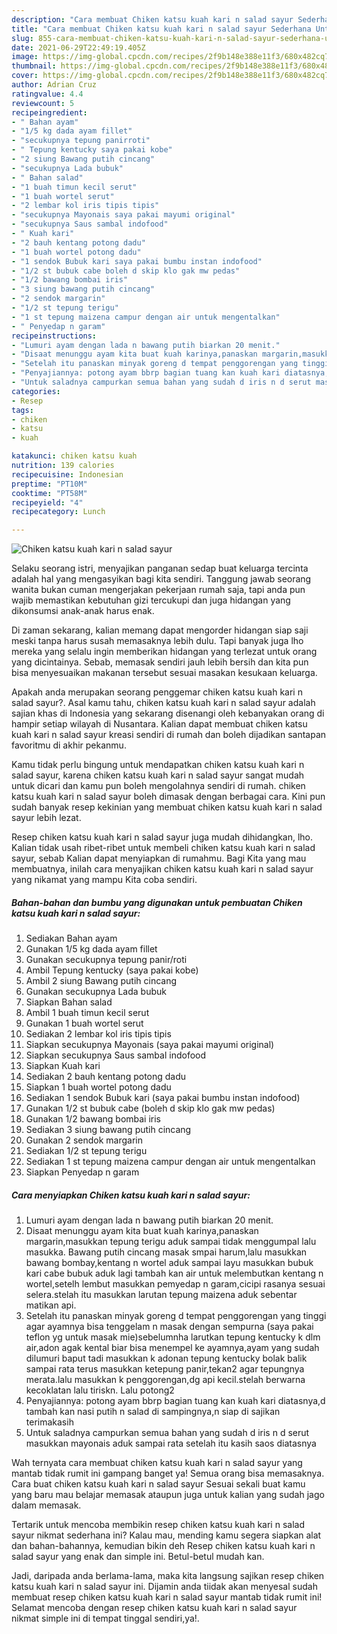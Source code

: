 ```yaml
---
description: "Cara membuat Chiken katsu kuah kari n salad sayur Sederhana Untuk Jualan"
title: "Cara membuat Chiken katsu kuah kari n salad sayur Sederhana Untuk Jualan"
slug: 855-cara-membuat-chiken-katsu-kuah-kari-n-salad-sayur-sederhana-untuk-jualan
date: 2021-06-29T22:49:19.405Z
image: https://img-global.cpcdn.com/recipes/2f9b148e388e11f3/680x482cq70/chiken-katsu-kuah-kari-n-salad-sayur-foto-resep-utama.jpg
thumbnail: https://img-global.cpcdn.com/recipes/2f9b148e388e11f3/680x482cq70/chiken-katsu-kuah-kari-n-salad-sayur-foto-resep-utama.jpg
cover: https://img-global.cpcdn.com/recipes/2f9b148e388e11f3/680x482cq70/chiken-katsu-kuah-kari-n-salad-sayur-foto-resep-utama.jpg
author: Adrian Cruz
ratingvalue: 4.4
reviewcount: 5
recipeingredient:
- " Bahan ayam"
- "1/5 kg dada ayam fillet"
- "secukupnya tepung panirroti"
- " Tepung kentucky saya pakai kobe"
- "2 siung Bawang putih cincang"
- "secukupnya Lada bubuk"
- " Bahan salad"
- "1 buah timun kecil serut"
- "1 buah wortel serut"
- "2 lembar kol iris tipis tipis"
- "secukupnya Mayonais saya pakai mayumi original"
- "secukupnya Saus sambal indofood"
- " Kuah kari"
- "2 bauh kentang potong dadu"
- "1 buah wortel potong dadu"
- "1 sendok Bubuk kari saya pakai bumbu instan indofood"
- "1/2 st bubuk cabe boleh d skip klo gak mw pedas"
- "1/2 bawang bombai iris"
- "3 siung bawang putih cincang"
- "2 sendok margarin"
- "1/2 st tepung terigu"
- "1 st tepung maizena campur dengan air untuk mengentalkan"
- " Penyedap n garam"
recipeinstructions:
- "Lumuri ayam dengan lada n bawang putih biarkan 20 menit."
- "Disaat menunggu ayam kita buat kuah karinya,panaskan margarin,masukkan tepung terigu aduk sampai tidak menggumpal lalu masukka. Bawang putih cincang masak smpai harum,lalu masukkan bawang bombay,kentang n wortel aduk sampai layu masukkan bubuk kari cabe bubuk aduk lagi tambah kan air untuk melembutkan kentang n wortel,setelh lembut masukkan pemyedap n garam,cicipi rasanya sesuai selera.stelah itu masukkan larutan tepung maizena aduk sebentar matikan api."
- "Setelah itu panaskan minyak goreng d tempat penggorengan yang tinggi agar ayamnya bisa tenggelam n masak dengan sempurna (saya pakai teflon yg untuk masak mie)sebelumnha larutkan tepung kentucky k dlm air,adon agak kental biar bisa menempel ke ayamnya,ayam yang sudah dilumuri baput tadi masukkan k adonan tepung kentucky bolak balik sampai rata terus masukkan ketepung panir,tekan2 agar tepungnya merata.lalu masukkan k penggorengan,dg api kecil.stelah berwarna kecoklatan lalu tiriskn. Lalu potong2"
- "Penyajiannya: potong ayam bbrp bagian tuang kan kuah kari diatasnya,d tambah kan nasi putih n salad di sampingnya,n siap di sajikan terimakasih"
- "Untuk saladnya campurkan semua bahan yang sudah d iris n d serut masukkan mayonais aduk sampai rata setelah itu kasih saos diatasnya"
categories:
- Resep
tags:
- chiken
- katsu
- kuah

katakunci: chiken katsu kuah 
nutrition: 139 calories
recipecuisine: Indonesian
preptime: "PT10M"
cooktime: "PT58M"
recipeyield: "4"
recipecategory: Lunch

---
```



![Chiken katsu kuah kari n salad sayur](https://img-global.cpcdn.com/recipes/2f9b148e388e11f3/680x482cq70/chiken-katsu-kuah-kari-n-salad-sayur-foto-resep-utama.jpg)

Selaku seorang istri, menyajikan panganan sedap buat keluarga tercinta adalah hal yang mengasyikan bagi kita sendiri. Tanggung jawab seorang  wanita bukan cuman mengerjakan pekerjaan rumah saja, tapi anda pun wajib memastikan kebutuhan gizi tercukupi dan juga hidangan yang dikonsumsi anak-anak harus enak.

Di zaman  sekarang, kalian memang dapat mengorder hidangan siap saji meski tanpa harus susah memasaknya lebih dulu. Tapi banyak juga lho mereka yang selalu ingin memberikan hidangan yang terlezat untuk orang yang dicintainya. Sebab, memasak sendiri jauh lebih bersih dan kita pun bisa menyesuaikan makanan tersebut sesuai masakan kesukaan keluarga. 



Apakah anda merupakan seorang penggemar chiken katsu kuah kari n salad sayur?. Asal kamu tahu, chiken katsu kuah kari n salad sayur adalah sajian khas di Indonesia yang sekarang disenangi oleh kebanyakan orang di hampir setiap wilayah di Nusantara. Kalian dapat membuat chiken katsu kuah kari n salad sayur kreasi sendiri di rumah dan boleh dijadikan santapan favoritmu di akhir pekanmu.

Kamu tidak perlu bingung untuk mendapatkan chiken katsu kuah kari n salad sayur, karena chiken katsu kuah kari n salad sayur sangat mudah untuk dicari dan kamu pun boleh mengolahnya sendiri di rumah. chiken katsu kuah kari n salad sayur boleh dimasak dengan berbagai cara. Kini pun sudah banyak resep kekinian yang membuat chiken katsu kuah kari n salad sayur lebih lezat.

Resep chiken katsu kuah kari n salad sayur juga mudah dihidangkan, lho. Kalian tidak usah ribet-ribet untuk membeli chiken katsu kuah kari n salad sayur, sebab Kalian dapat menyiapkan di rumahmu. Bagi Kita yang mau membuatnya, inilah cara menyajikan chiken katsu kuah kari n salad sayur yang nikamat yang mampu Kita coba sendiri.

<!--inarticleads1-->

##### Bahan-bahan dan bumbu yang digunakan untuk pembuatan Chiken katsu kuah kari n salad sayur:

1. Sediakan  Bahan ayam
1. Gunakan 1/5 kg dada ayam fillet
1. Gunakan secukupnya tepung panir/roti
1. Ambil  Tepung kentucky (saya pakai kobe)
1. Ambil 2 siung Bawang putih cincang
1. Gunakan secukupnya Lada bubuk
1. Siapkan  Bahan salad
1. Ambil 1 buah timun kecil serut
1. Gunakan 1 buah wortel serut
1. Sediakan 2 lembar kol iris tipis tipis
1. Siapkan secukupnya Mayonais (saya pakai mayumi original)
1. Siapkan secukupnya Saus sambal indofood
1. Siapkan  Kuah kari
1. Sediakan 2 bauh kentang potong dadu
1. Siapkan 1 buah wortel potong dadu
1. Sediakan 1 sendok Bubuk kari (saya pakai bumbu instan indofood)
1. Gunakan 1/2 st bubuk cabe (boleh d skip klo gak mw pedas)
1. Gunakan 1/2 bawang bombai iris
1. Sediakan 3 siung bawang putih cincang
1. Gunakan 2 sendok margarin
1. Sediakan 1/2 st tepung terigu
1. Sediakan 1 st tepung maizena campur dengan air untuk mengentalkan
1. Siapkan  Penyedap n garam




<!--inarticleads2-->

##### Cara menyiapkan Chiken katsu kuah kari n salad sayur:

1. Lumuri ayam dengan lada n bawang putih biarkan 20 menit.
1. Disaat menunggu ayam kita buat kuah karinya,panaskan margarin,masukkan tepung terigu aduk sampai tidak menggumpal lalu masukka. Bawang putih cincang masak smpai harum,lalu masukkan bawang bombay,kentang n wortel aduk sampai layu masukkan bubuk kari cabe bubuk aduk lagi tambah kan air untuk melembutkan kentang n wortel,setelh lembut masukkan pemyedap n garam,cicipi rasanya sesuai selera.stelah itu masukkan larutan tepung maizena aduk sebentar matikan api.
1. Setelah itu panaskan minyak goreng d tempat penggorengan yang tinggi agar ayamnya bisa tenggelam n masak dengan sempurna (saya pakai teflon yg untuk masak mie)sebelumnha larutkan tepung kentucky k dlm air,adon agak kental biar bisa menempel ke ayamnya,ayam yang sudah dilumuri baput tadi masukkan k adonan tepung kentucky bolak balik sampai rata terus masukkan ketepung panir,tekan2 agar tepungnya merata.lalu masukkan k penggorengan,dg api kecil.stelah berwarna kecoklatan lalu tiriskn. Lalu potong2
1. Penyajiannya: potong ayam bbrp bagian tuang kan kuah kari diatasnya,d tambah kan nasi putih n salad di sampingnya,n siap di sajikan terimakasih
1. Untuk saladnya campurkan semua bahan yang sudah d iris n d serut masukkan mayonais aduk sampai rata setelah itu kasih saos diatasnya




Wah ternyata cara membuat chiken katsu kuah kari n salad sayur yang mantab tidak rumit ini gampang banget ya! Semua orang bisa memasaknya. Cara buat chiken katsu kuah kari n salad sayur Sesuai sekali buat kamu yang baru mau belajar memasak ataupun juga untuk kalian yang sudah jago dalam memasak.

Tertarik untuk mencoba membikin resep chiken katsu kuah kari n salad sayur nikmat sederhana ini? Kalau mau, mending kamu segera siapkan alat dan bahan-bahannya, kemudian bikin deh Resep chiken katsu kuah kari n salad sayur yang enak dan simple ini. Betul-betul mudah kan. 

Jadi, daripada anda berlama-lama, maka kita langsung sajikan resep chiken katsu kuah kari n salad sayur ini. Dijamin anda tiidak akan menyesal sudah membuat resep chiken katsu kuah kari n salad sayur mantab tidak rumit ini! Selamat mencoba dengan resep chiken katsu kuah kari n salad sayur nikmat simple ini di tempat tinggal sendiri,ya!.

